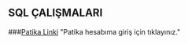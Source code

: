 ## SQL ÇALIŞMALARI

###[Patika Linki](https://app.patika.dev/tolgaacgul) "Patika hesabıma giriş için tıklayınız."